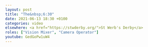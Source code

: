 ```yaml
---
layout: post
title: "The&nbsp;6:30"
date: 2021-06-13 18:30 +0100
categories: video
elsewhere: <a href="https://stwderby.org/">St Werb's Derby</a>
roles: ["Vision Mixer", "Camera Operator"]
youtube: GedGoPw1uW4
---
```

